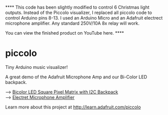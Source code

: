 **** This code has been slightly modified to control 6 Christmas light outputs. 
Instead of the Piccolo visualizer, I replaced all piccolo code to control Arduino pins 8-13.
I used an Arduino Micro and an Adafruit electrect microphone amplifier. Any standard
250V/10A 8x relay will work.

You can view the finished product on YouTube here. ****

piccolo
=======

Tiny Arduino music visualizer!

A great demo of the Adafruit Microphone Amp and our Bi-Color LED backpack.

--> [Bicolor LED Square Pixel Matrix with I2C Backpack][ledMatrix]  
--> [Electret Microphone Amplifier][microphoneAmp]

Learn more about this project at http://learn.adafruit.com/piccolo

[ledMatrix]: http://adafruit.com/products/902
[microphoneAmp]: http://adafruit.com/products/1063
